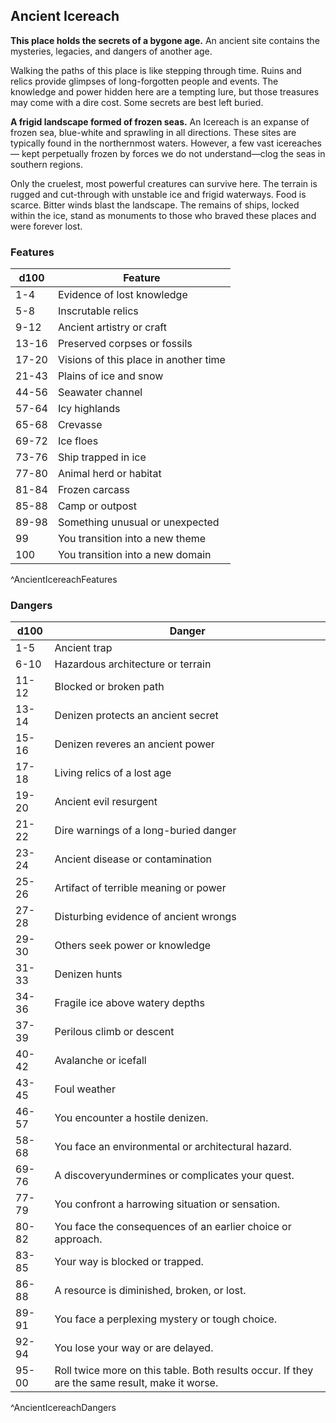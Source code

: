 ## Ancient Icereach
**This place holds the secrets of a bygone age.** An ancient site contains the mysteries, legacies, and dangers of another age.

Walking the paths of this place is like stepping through time. Ruins and relics provide glimpses of long-forgotten people and events. The knowledge and power hidden here are a tempting lure, but those treasures may come with a dire cost. Some secrets are best left buried.

**A frigid landscape formed of frozen seas.** An Icereach is an expanse of frozen sea, blue-white and sprawling in all directions. These sites are typically found in the northernmost waters. However, a few vast icereaches— kept perpetually frozen by forces we do not understand—clog the seas in southern regions.

Only the cruelest, most powerful creatures can survive here. The terrain is rugged and cut-through with unstable ice and frigid waterways. Food is scarce. Bitter winds blast the landscape. The remains of ships, locked within the ice, stand as monuments to those who braved these places and were forever lost.

### Features
| d100  | Feature  |
|-------|----------|
| 1-4 | Evidence of lost knowledge  |
| 5-8 | Inscrutable relics  |
| 9-12 | Ancient artistry or craft  |
| 13-16 | Preserved corpses or fossils  |
| 17-20 | Visions of this place in another time  |
| 21-43 | Plains of ice and snow  |
| 44-56 | Seawater channel  |
| 57-64 | Icy highlands  |
| 65-68 | Crevasse  |
| 69-72 | Ice floes  |
| 73-76 | Ship trapped in ice  |
| 77-80 | Animal herd or habitat  |
| 81-84 | Frozen carcass  |
| 85-88 | Camp or outpost  |
| 89-98 | Something unusual or unexpected  |
| 99 | You transition into a new theme  |
| 100 | You transition into a new domain  |
^AncientIcereachFeatures

### Dangers
| d100  | Danger  |
|-------|----------|
| 1-5 | Ancient trap  |
| 6-10 | Hazardous architecture or terrain  |
| 11-12 | Blocked or broken path  |
| 13-14 | Denizen protects an ancient secret  |
| 15-16 | Denizen reveres an ancient power  |
| 17-18 | Living relics of a lost age  |
| 19-20 | Ancient evil resurgent  |
| 21-22 | Dire warnings of a long-buried danger  |
| 23-24 | Ancient disease or contamination  |
| 25-26 | Artifact of terrible meaning or power  |
| 27-28 | Disturbing evidence of ancient wrongs  |
| 29-30 | Others seek power or knowledge  |
| 31-33 | Denizen hunts  |
| 34-36 | Fragile ice above watery depths  |
| 37-39 | Perilous climb or descent  |
| 40-42 | Avalanche or icefall  |
| 43-45 | Foul weather  |
| 46-57 | You encounter a hostile denizen.
| 58-68 | You face an environmental or architectural hazard.
| 69-76 | A discoveryundermines or complicates your quest.
| 77-79 | You confront a harrowing situation or sensation.
| 80-82 | You face the consequences of an earlier choice or approach.
| 83-85 | Your way is blocked or trapped.
| 86-88 | A resource is diminished, broken, or lost.
| 89-91 | You face a perplexing mystery or tough choice.
| 92-94 | You lose your way or are delayed.
| 95-00 | Roll twice more on this table. Both results occur. If they are the same result, make it worse.
^AncientIcereachDangers

